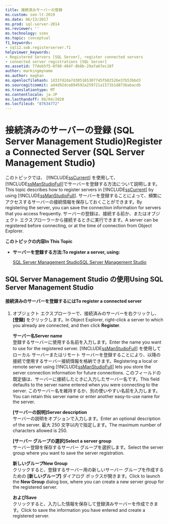 ```yaml
---
title: 接続済みサーバーの登録
ms.custom: seo-lt-2019
ms.date: 06/13/2017
ms.prod: sql-server-2014
ms.reviewer: ''
ms.technology: ssms
ms.topic: conceptual
f1_keywords:
- sql12.swb.registerserver.f1
helpviewer_keywords:
- Registered Servers [SQL Server], register connected servers
- connected server registrations [SQL Server]
ms.assetid: 77deb5f5-0f80-484f-8b8b-29afa67ec18f
author: markingmyname
ms.author: maghan
ms.openlocfilehash: 1d337d2da7d305165307745fb02526e37b53bbd3
ms.sourcegitcommit: ad4d92dce894592a259721a1571b1d8736abacdb
ms.translationtype: MT
ms.contentlocale: ja-JP
ms.lasthandoff: 08/04/2020
ms.locfileid: "87634772"
---
```

# <a name="register-a-connected-server-sql-server-management-studio"></a><span data-ttu-id="44058-102">接続済みのサーバーの登録 (SQL Server Management Studio)</span><span class="sxs-lookup"><span data-stu-id="44058-102">Register a Connected Server (SQL Server Management Studio)</span></span>
  <span data-ttu-id="44058-103">このトピックでは、 [!INCLUDE[ssCurrent](../../includes/sscurrent-md.md)] を使用して、 [!INCLUDE[ssManStudioFull](../../includes/ssmanstudiofull-md.md)]でサーバーを登録する方法について説明します。</span><span class="sxs-lookup"><span data-stu-id="44058-103">This topic describes how to register servers in [!INCLUDE[ssCurrent](../../includes/sscurrent-md.md)] by using [!INCLUDE[ssManStudioFull](../../includes/ssmanstudiofull-md.md)].</span></span> <span data-ttu-id="44058-104">サーバーを登録することによって、頻繁にアクセスするサーバーの接続情報を保存しておくことができます。</span><span class="sxs-lookup"><span data-stu-id="44058-104">By registering the server, you can save the connection information for servers that you access frequently.</span></span> <span data-ttu-id="44058-105">サーバーの登録は、接続する前か、またはオブジェクト エクスプローラーから接続するときに実行できます。</span><span class="sxs-lookup"><span data-stu-id="44058-105">A server can be registered before connecting, or at the time of connection from Object Explorer.</span></span>  
  
 <span data-ttu-id="44058-106">**このトピックの内容**</span><span class="sxs-lookup"><span data-stu-id="44058-106">**In This Topic**</span></span>  
  
-   <span data-ttu-id="44058-107">**サーバーを登録する方法:**</span><span class="sxs-lookup"><span data-stu-id="44058-107">**To register a server, using:**</span></span>  
  
     [<span data-ttu-id="44058-108">SQL Server Management Studio</span><span class="sxs-lookup"><span data-stu-id="44058-108">SQL Server Management Studio</span></span>](#SSMSProcedure)  
  
##  <a name="using-sql-server-management-studio"></a><a name="SSMSProcedure"></a> <span data-ttu-id="44058-109">SQL Server Management Studio の使用</span><span class="sxs-lookup"><span data-stu-id="44058-109">Using SQL Server Management Studio</span></span>  
  
#### <a name="to-register-a-connected-server"></a><span data-ttu-id="44058-110">接続済みのサーバーを登録するには</span><span class="sxs-lookup"><span data-stu-id="44058-110">To register a connected server</span></span>  
  
1.  <span data-ttu-id="44058-111">オブジェクト エクスプローラーで、接続済みのサーバーを右クリックし、 **[登録]** をクリックします。</span><span class="sxs-lookup"><span data-stu-id="44058-111">In Object Explorer, right-click a server to which you already are connected, and then click **Register**.</span></span>  
  
     <span data-ttu-id="44058-112">**サーバー名**</span><span class="sxs-lookup"><span data-stu-id="44058-112">**Server name**</span></span>  
     <span data-ttu-id="44058-113">登録するサーバーに使用する名前を入力します。</span><span class="sxs-lookup"><span data-stu-id="44058-113">Enter the name you want to use for the registered server.</span></span> <span data-ttu-id="44058-114">[!INCLUDE[ssManStudioFull](../../includes/ssmanstudiofull-md.md)] を使用してローカル サーバーまたはリモート サーバーを登録することにより、以降の接続で使用するサーバー接続情報を格納できます。</span><span class="sxs-lookup"><span data-stu-id="44058-114">Registering a local or remote server using [!INCLUDE[ssManStudioFull](../../includes/ssmanstudiofull-md.md)] lets you store the server connection information for future connections.</span></span> <span data-ttu-id="44058-115">このフィールドの既定値は、サーバーに接続したときに入力したサーバー名です。</span><span class="sxs-lookup"><span data-stu-id="44058-115">This field defaults to the server name entered when you were connecting to the server.</span></span> <span data-ttu-id="44058-116">このサーバー名を維持するか、別の使いやすい名前を入力します。</span><span class="sxs-lookup"><span data-stu-id="44058-116">You can retain this server name or enter another easy-to-use name for the server.</span></span>  
  
     <span data-ttu-id="44058-117">**[サーバーの説明]**</span><span class="sxs-lookup"><span data-stu-id="44058-117">**Server description**</span></span>  
     <span data-ttu-id="44058-118">サーバーの説明をオプションで入力します。</span><span class="sxs-lookup"><span data-stu-id="44058-118">Enter an optional description of the server.</span></span> <span data-ttu-id="44058-119">最大 250 文字以内で指定します。</span><span class="sxs-lookup"><span data-stu-id="44058-119">The maximum number of characters allowed is 250.</span></span>  
  
     <span data-ttu-id="44058-120">**[サーバー グループの選択]**</span><span class="sxs-lookup"><span data-stu-id="44058-120">**Select a server group**</span></span>  
     <span data-ttu-id="44058-121">サーバー登録を保存するサーバー グループを選択します。</span><span class="sxs-lookup"><span data-stu-id="44058-121">Select the server group where you want to save the server registration.</span></span>  
  
     <span data-ttu-id="44058-122">**新しいグループ**</span><span class="sxs-lookup"><span data-stu-id="44058-122">**New Group**</span></span>  
     <span data-ttu-id="44058-123">クリックすると、登録するサーバー用の新しいサーバー グループを作成するための **[新しいグループ]** ダイアログ ボックスが開きます。</span><span class="sxs-lookup"><span data-stu-id="44058-123">Click to launch the **New Group** dialog box, where you can create a new server group for the registered server.</span></span>  
  
     <span data-ttu-id="44058-124">**および**</span><span class="sxs-lookup"><span data-stu-id="44058-124">**Save**</span></span>  
     <span data-ttu-id="44058-125">クリックすると、入力した情報を保存して登録済みサーバーを作成できます。</span><span class="sxs-lookup"><span data-stu-id="44058-125">Click to save the information you have entered and create a registered server.</span></span>  
  
  
